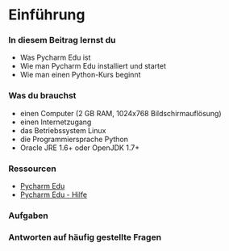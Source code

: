 # Einführung

### In diesem Beitrag lernst du

* Was Pycharm Edu ist
* Wie man Pycharm Edu installiert und startet
* Wie man einen Python-Kurs beginnt

### Was du brauchst

* einen Computer (2 GB RAM, 1024x768 Bildschirmauflösung)
* einen Internetzugang
* das Betriebssystem Linux
* die Programmiersprache Python
* Oracle JRE 1.6+ oder OpenJDK 1.7+

### Ressourcen

* [Pycharm Edu](https://www.jetbrains.com/pycharm-edu/)
* [Pycharm Edu - Hilfe](https://www.jetbrains.com/help/pycharm-edu/meet-pycharm-edu.html.html)

### Aufgaben

### Antworten auf häufig gestellte Fragen
